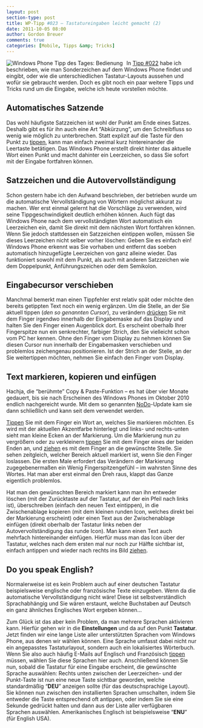 ```yaml
---
layout: post
section-type: post
title: WP-Tipp #023 – Tastatureingaben leicht gemacht (2)
date: 2011-10-05 08:00
author: Gordon Breuer
comments: true
categories: [Mobile, Tipps &amp; Tricks]
---
```

<p><img style="margin: 0px 10px 0px 0px; display: inline; float: left" title="" alt="Windows Phone Tipp des Tages: Bedienung" align="left" src="http://anheledirwp.blob.core.windows.net/wordpress/2011/10/bedienung1.png" /></p>  <p>In <a href="/post/2011/10/04/WP-Tipp-022-%E2%80%93-Tastatureingaben-leicht-gemacht.aspx">Tipp #022</a> habe ich beschrieben, wie man Sonderzeichen auf dem Windows Phone findet und eingibt, oder wie die unterschiedlichen Tastatur-Layouts aussehen und wofür sie gebraucht werden. Doch es gibt noch ein paar weitere Tipps und Tricks rund um die Eingabe, welche ich heute vorstellen möchte.</p>  <h2>Automatisches Satzende</h2>  <p>Das wohl häufigste Satzzeichen ist wohl der Punkt am Ende eines Satzes. Deshalb gibt es für ihn auch eine Art “Abkürzung”, um den Schreibfluss so wenig wie möglich zu unterbrechen. Statt explizit auf die Taste für den Punkt zu <a href="/post/2011/09/12/WP7-Tipp-007-%E2%80%93-Standard-Gesten.aspx">tippen</a>, kann man einfach zweimal kurz hintereinander die Leertaste betätigen. Das Windows Phone erstellt direkt hinter das aktuelle Wort einen Punkt und macht dahinter ein Leerzeichen, so dass Sie sofort mit der Eingabe fortfahren können.</p>  <h2>Satzzeichen und die Autovervollständigung</h2>  <p>Schon gestern habe ich den Aufwand beschrieben, der betrieben wurde um die automatische Vervollständigung von Wörtern möglichst akkurat zu machen. Wer erst einmal gelernt hat die Vorschläge zu verwenden, wird seine Tippgeschwindigkeit deutlich erhöhen können. Auch fügt das Windows Phone nach dem vervollständigten Wort automatisch ein Leerzeichen ein, damit Sie direkt mit dem nächsten Wort fortfahren können. Wenn Sie jedoch stattdessen ein Satzzeichen eintippen wollen, müssen Sie dieses Leerzeichen nicht selber vorher löschen: Geben Sie es einfach ein! Windows Phone erkennt was Sie vorhaben und entfernt das soeben automatisch hinzugefügte Leerzeichen von ganz alleine wieder. Das funktioniert sowohl mit dem Punkt, als auch mit anderen Satzzeichen wie dem Doppelpunkt, Anführungszeichen oder dem Semikolon.</p>  <h2>Eingabecursor verschieben</h2>  <p>Manchmal bemerkt man einen Tippfehler erst relativ spät oder möchte den bereits getippten Text noch ein wenig ergänzen. Um die Stelle, an der Sie aktuell tippen (<em>den so genannten Cursor</em>), zu verändern <a href="/post/2011/09/12/WP7-Tipp-007-%E2%80%93-Standard-Gesten.aspx">drücken</a> Sie mit dem Finger irgendwo innerhalb der Eingabemaske auf das Display und halten Sie den Finger einen Augenblick dort. Es erscheint oberhalb Ihrer Fingerspitze nun ein senkrechter, farbiger Strich, den Sie vielleicht schon vom PC her kennen. Ohne den Finger vom Display zu nehmen können Sie diesen Cursor nun innerhalb der Eingabemasken verschieben und problemlos zeichengenau positionieren. Ist der Strich an der Stelle, an der Sie weitertippen möchten, nehmen Sie einfach den Finger vom Display.</p>  <h2>Text markieren, kopieren und einfügen</h2>  <p>Hachja, die “berühmte” Copy &amp; Paste-Funktion – es hat über vier Monate gedauert, bis sie nach Erscheinen des Windows Phones im Oktober 2010 endlich nachgereicht wurde. Mit dem so genannten <a href="/post/2011/09/02/WP7-Tipp-001-%E2%80%93-Versionsunterschiede-und-Updates.aspx">NoDo</a>-Update kam sie dann schließlich und kann seit dem verwendet werden.</p>  <p><a href="/post/2011/09/12/WP7-Tipp-007-%E2%80%93-Standard-Gesten.aspx">Tippen</a> Sie mit dem Finger ein Wort an, welches Sie markieren möchten. Es wird mit der aktuellen Akzentfarbe hinterlegt und links- und rechts-unten sieht man kleine Ecken an der Markierung. Um die Markierung nun zu vergrößern oder zu verkleinern <a href="/post/2011/09/12/WP7-Tipp-007-%E2%80%93-Standard-Gesten.aspx">tippen</a> Sie mit dem Finger eines der beiden Enden an, und <a href="/post/2011/09/12/WP7-Tipp-007-%E2%80%93-Standard-Gesten.aspx">ziehen</a> es mit dem Finger an die gewünschte Stelle. Sie sehen zeitgleich, welcher Bereich aktuell markiert ist, wenn Sie den Finger loslassen. Die ersten Male erfordert das Verändern der Markierung zugegebenermaßen ein Wenig Fingerspitzengefühl – im wahrsten Sinne des Wortes. Hat man aber erst einmal den Dreh raus, klappt das Ganze eigentlich problemlos.</p>  <p>Hat man den gewünschten Bereich markiert kann man ihn entweder löschen (mit der Zurücktaste auf der Tastatur, auf der ein Pfeil nach links ist), überschreiben (einfach den neuen Text eintippen), in die Zwischenablage kopieren (mit dem kleinen runden Icon, welches direkt bei der Markierung erscheint) oder einen Text aus der Zwischenablage einfügen (direkt oberhalb der Tastatur links neben der Autovervollständigung das runde Icon). Man kann einen Text auch mehrfach hintereinander einfügen. Hierfür muss man das Icon über der Tastatur, welches nach dem ersten mal nur noch zur Hälfte sichtbar ist, einfach antippen und wieder nach rechts ins Bild <a href="/post/2011/09/12/WP7-Tipp-007-%E2%80%93-Standard-Gesten.aspx">ziehen</a>. </p>  <h2>Do you speak English?</h2>  <p>Normalerweise ist es kein Problem auch auf einer deutschen Tastatur beispielsweise englische oder französische Texte einzugeben. Wenn da die automatische Vervollständigung nicht wäre! Diese ist selbstverständlich Sprachabhängig und Sie wären erstaunt, welche Buchstaben auf Deutsch ein ganz ähnliches Englisches Wort ergeben können…</p>  <p>Zum Glück ist das aber kein Problem, da man mehrere Sprachen aktivieren kann. Hierfür gehen wir in die <strong>Einstellungen</strong> und da auf den Punkt <strong>Tastatur</strong>. Jetzt finden wir eine lange Liste aller unterstützten Sprachen vom Windows Phone, aus denen wir wählen können. Eine Sprache umfasst dabei nicht nur ein angepasstes Tastaturlayout, sondern auch ein lokalisiertes Wörterbuch. Wenn Sie also auch häufig E-Mails auf Englisch und Französisch <a href="/post/2011/09/12/WP7-Tipp-007-%E2%80%93-Standard-Gesten.aspx">tippen</a> müssen, wählen Sie diese Sprachen hier auch. Anschließend können Sie nun, sobald die Tastatur für eine Eingabe erscheint, die gewünschte Sprache auswählen: Rechts unten zwischen der Leerzeichen- und der Punkt-Taste ist nun eine neue Taste sichtbar geworden, welche standardmäßig “<strong>DEU</strong>” anzeigen sollte (für das deutschsprachige Layout). Sie können nun zwischen den installierten Sprachen umschalten, indem Sie entweder die Taste entsprechend oft antippen, oder indem Sie sie eine Sekunde gedrückt halten und dann aus der Liste aller verfügbaren Sprachen auswählen. Amerikanisches Englisch ist beispielsweise “<strong>ENU</strong>” (für English USA).</p>
